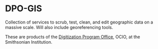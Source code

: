# DPO-GIS

Collection of services to scrub, test, clean, and edit geographic data on a massive scale. Will also include georeferencing tools.

These are products of the [Digitization Program Office](https://dpo.si.edu/), OCIO, at the Smithsonian Institution.

[logo]: dpologo.jpg "SI DPO Logo"
